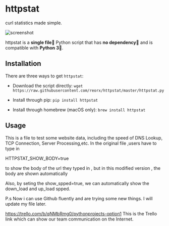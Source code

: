  # httpstat

curl statistics made simple.

![screenshot](screenshot.png)


httpstat is a **single file🌟** Python script that has **no dependency👏** and is compatible with **Python 3🍻**.


## Installation

There are three ways to get `httpstat`:

- Download the script directly: `wget https://raw.githubusercontent.com/reorx/httpstat/master/httpstat.py`

- Install through pip: `pip install httpstat`

- Install through homebrew (macOS only): `brew install httpstat`


## Usage

This is a file to test some website data, including the speed of DNS Lookup, TCP Connection, Server Processing,etc.
In the original file ,users have to type in 

HTTPSTAT_SHOW_BODY=true 

to show the body of the url they typed in , but in this modified version , the body are shown automatically

Also, by seting the show_spped=true, we can automatically show the down_load and up_load spped.

P.s Now i can use Github fluently and are trying some new things. I will update my file later. 


https://trello.com/b/qNMbRmg0/pythonprojects-option1 This is the Trello link which can show our team communication on the Internet. 
